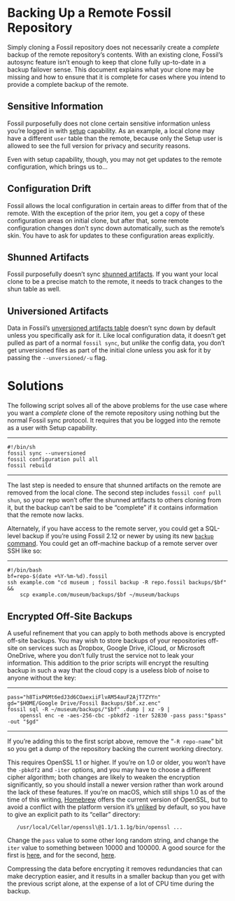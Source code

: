 # Backing Up a Remote Fossil Repository

Simply cloning a Fossil repository does not necessarily create a
*complete* backup of the remote repository’s contents. With an existing
clone, Fossil’s autosync feature isn’t enough to keep that clone fully
up-to-date in a backup failover sense. This document explains what your
clone may be missing and how to ensure that it is complete for cases
where you intend to provide a complete backup of the remote.



## Sensitive Information

Fossil purposefully does not clone certain sensitive information unless
you’re logged in with [setup] capability. As an example, a local clone
may have a different `user` table than the remote, because only the
Setup user is allowed to see the full version for privacy and security
reasons.

Even with setup capability, though, you may not get updates to the
remote configuration, which brings us to...


## Configuration Drift

Fossil allows the local configuration in certain areas to differ from
that of the remote. With the exception of the prior item, you get a copy
of these configuration areas on initial clone, but after that, some
remote configuration changes don’t sync down automatically, such as the
remote’s skin. You have to ask for updates to these configuration areas
explicitly.


## Shunned Artifacts

Fossil purposefully doesn’t sync [shunned artifacts][shun]. If you want
your local clone to be a precise match to the remote, it needs to track
changes to the shun table as well.


## Universioned Artifacts

Data in Fossil’s [unversioned artifacts table][uv] doesn’t sync down by
default unless you specifically ask for it. Like local configuration
data, it doesn’t get pulled as part of a normal `fossil sync`, but
*unlike* the config data, you don’t get unversioned files as part of the
initial clone unless you ask for it by passing the `--unversioned/-u`
flag.


# Solutions

The following script solves all of the above problems for the use case
where you want a *complete* clone of the remote repository using nothing
but the normal Fossil sync protocol. It requires that you be logged into
the remote as a user with Setup capability.

----

``` shell
#!/bin/sh
fossil sync --unversioned
fossil configuration pull all
fossil rebuild
```

----

The last step is needed to ensure that shunned artifacts on the remote
are removed from the local clone. The second step includes
`fossil conf pull shun`, so your repo won’t offer the shunned artifacts
to others cloning from it, but the backup can’t be said to be “complete”
if it contains information that the remote now lacks.

Alternately, if you have access to the remote server, you could get a
SQL-level backup if you’re using Fossil 2.12 or newer by using its new
[`backup` command][bu]. You could get an off-machine backup of a remote
server over SSH like so:

----

``` shell
#!/bin/bash
bf=repo-$(date +%Y-%m-%d).fossil
ssh example.com "cd museum ; fossil backup -R repo.fossil backups/$bf" &&
    scp example.com/museum/backups/$bf ~/museum/backups
```


## Encrypted Off-Site Backups

A useful refinement that you can apply to both methods above is
encrypted off-site backups. You may wish to store backups of your
repositories off-site on services such as Dropbox, Google Drive, iCloud,
or Microsoft OneDrive, where you don’t fully trust the service not to
leak your information. This addition to the prior scripts will encrypt
the resulting backup in such a way that the cloud copy is a useless blob
of noise to anyone without the key:

----

```shell
pass="h8TixP6Mt6edJ3d6COaexiiFlvAM54auF2AjT7ZYYn"
gd="$HOME/Google Drive/Fossil Backups/$bf.xz.enc"
fossil sql -R ~/museum/backups/"$bf" .dump | xz -9 |
    openssl enc -e -aes-256-cbc -pbkdf2 -iter 52830 -pass pass:"$pass" -out "$gd"
```

----

If you’re adding this to the first script above, remove the
“`-R repo-name`” bit so you get a dump of the repository backing the
current working directory.

This requires OpenSSL 1.1 or higher. If you’re on 1.0 or older, you
won’t have the `-pbkdf2` and `-iter` options, and you may have to choose
a different cipher algorithm; both changes are likely to weaken the
encryption significantly, so you should install a newer version rather
than work around the lack of these features. If you’re on macOS, which
still ships 1.0 as of the time of this writing, [Homebrew][hb] offers
the current version of OpenSSL, but to avoid a conflict with the platform
version it’s [unliked][hbul] by default, so you have to give an explicit
path to its “cellar” directory:

       /usr/local/Cellar/openssl\@1.1/1.1.1g/bin/openssl ...

Change the `pass` value to some other long random string, and change the
`iter` value to something between 10000 and 100000. A good source for
the first is [here][grcp], and for the second, [here][rint].

Compressing the data before encrypting it removes redundancies that can
make decryption easier, and it results in a smaller backup than you get
with the previous script alone, at the expense of a lot of CPU time
during the backup.

[bu]:    /help?cmd=backup
[grcp]:  https://www.grc.com/passwords.htm
[hb]:    https://brew.sh
[hbul]:  https://docs.brew.sh/FAQ#what-does-keg-only-mean
[rint]:  https://www.random.org/integers/?num=1&min=10000&max=100000&col=5&base=10&format=html&rnd=new
[setup]: ./caps/admin-v-setup.md#apsu
[shun]:  ./shunning.wiki
[uv]:    ./unvers.wiki

